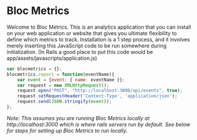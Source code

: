 # Bloc Metrics

Welcome to Bloc Metrics. This is an analytics application that you can install on your web application or website that gives you ultimate flexibility to define which metrics to track. Installation is a 1 step process, and it involves merely inserting this JavaScript code to be run somewhere during initialization. (In Rails a good place to put this code would be app/assets/javascripts/application.js)
```javascript
var blocmetrics = {};
blocmetrics.report = function(eventName){
    var event = {event: { name: eventName }};
    var request = new XMLHttpRequest();
    request.open("POST", "http://localhost:3000/api/events", true);
    request.setRequestHeader('Content-Type', 'application/json');
    request.send(JSON.stringify(event));
};
```
*Note: This assumes you are running Bloc Metrics locally at http://localhost:3000 which is where rails servers run by default. See below for steps for setting up Bloc Metrics to run locally.*
